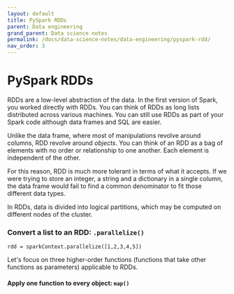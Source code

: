 ```yaml
---
layout: default
title: PySpark RDDs
parent: Data engineering
grand_parent: Data science notes
permalink: /docs/data-science-notes/data-engineering/pyspark-rdd/
nav_order: 3
---
```


# PySpark RDDs

RDDs are a low-level abstraction of the data. In the first version of Spark, you worked directly with RDDs. You can think of RDDs as long lists distributed across various machines. You can still use RDDs as part of your Spark code although data frames and SQL are easier.

Unlike the data frame, where most of manipulations revolve around columns, RDD revolve around *objects*. You can think of an RDD as a bag of elements with no order or relationship to one another. Each element is independent of the other.

For this reason, RDD is much more tolerant in terms of what it accepts. If we were trying to store an integer, a string and a dictionary in a single column, the data frame would fail to find a common denominator to fit those different data types.

In RDDs, data is divided into logical partitions, which may be computed on different nodes of the cluster.

### Convert a list to an RDD: `.parallelize()`

```
rdd = sparkContext.parallelize([1,2,3,4,5])
```

Let's focus on three higher-order functions (functions that take other functions as parameters) applicable to RDDs.

#### Apply one function to every object: `map()`
